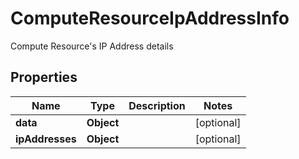 

# ComputeResourceIpAddressInfo

Compute Resource's IP Address details

## Properties

Name | Type | Description | Notes
------------ | ------------- | ------------- | -------------
**data** | **Object** |  |  [optional]
**ipAddresses** | **Object** |  |  [optional]



